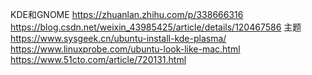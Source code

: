 KDE和GNOME
https://zhuanlan.zhihu.com/p/338666316
https://blog.csdn.net/weixin_43985425/article/details/120467586
主题
https://www.sysgeek.cn/ubuntu-install-kde-plasma/
https://www.linuxprobe.com/ubuntu-look-like-mac.html
https://www.51cto.com/article/720131.html